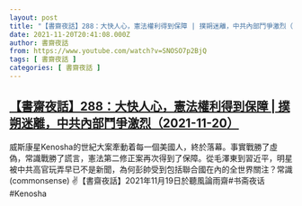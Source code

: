 ```yaml
---
layout: post
title: "【書齋夜話】288：大快人心，憲法權利得到保障 | 撲朔迷離，中共內部鬥爭激烈（2021-11-20）"
date: 2021-11-20T20:41:08.000Z
author: 書齋夜話
from: https://www.youtube.com/watch?v=SNOSO7p2BjQ
tags: [ 書齋夜話 ]
categories: [ 書齋夜話 ]
---
```

<!--1637440868000-->
[【書齋夜話】288：大快人心，憲法權利得到保障 | 撲朔迷離，中共內部鬥爭激烈（2021-11-20）](https://www.youtube.com/watch?v=SNOSO7p2BjQ)
------

<div>
威斯康星Kenosha的世紀大案牽動着每一個美國人，終於落幕。事實戰勝了虛偽，常識戰勝了謊言，憲法第二修正案再次得到了保障。從毛澤東到習近平，明星被中共高官玩弄早已不是新聞，為何彭帥受到包括聯合國在內的全世界關注？常識(commonsense) ✌【書齋夜話】2021年11月19日於聽風論雨齋#书斋夜话 #Kenosha
</div>
